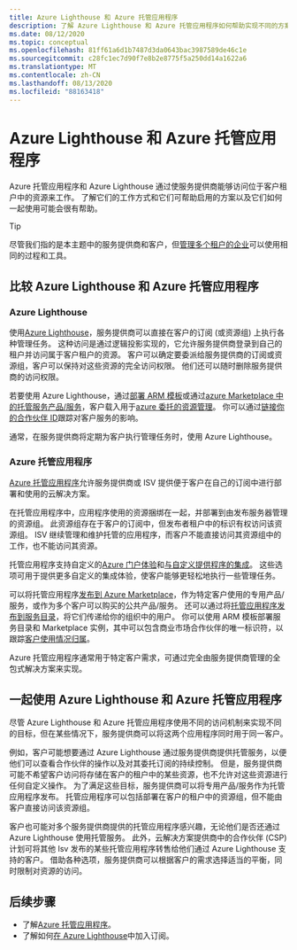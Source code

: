 ```yaml
---
title: Azure Lighthouse 和 Azure 托管应用程序
description: 了解 Azure Lighthouse 和 Azure 托管应用程序如何帮助实现不同的方案，以及如何将它们一起使用。
ms.date: 08/12/2020
ms.topic: conceptual
ms.openlocfilehash: 81ff61a6d1b7487d3da0643bac3987589de46c1e
ms.sourcegitcommit: c28fc1ec7d90f7e8b2e8775f5a250dd14a1622a6
ms.translationtype: MT
ms.contentlocale: zh-CN
ms.lasthandoff: 08/13/2020
ms.locfileid: "88163418"
---
```

# <a name="azure-lighthouse-and-azure-managed-applications"></a>Azure Lighthouse 和 Azure 托管应用程序

Azure 托管应用程序和 Azure Lighthouse 通过使服务提供商能够访问位于客户租户中的资源来工作。 了解它们的工作方式和它们可帮助启用的方案以及它们如何一起使用可能会很有帮助。

> [!TIP]
> 尽管我们指的是本主题中的服务提供商和客户，但[管理多个租户的企业](enterprise.md)可以使用相同的过程和工具。

## <a name="comparing-azure-lighthouse-and-azure-managed-applications"></a>比较 Azure Lighthouse 和 Azure 托管应用程序

### <a name="azure-lighthouse"></a>Azure Lighthouse

使用[Azure Lighthouse](../overview.md)，服务提供商可以直接在客户的订阅 (或资源组) 上执行各种管理任务。 这种访问是通过逻辑投影实现的，它允许服务提供商登录到自己的租户并访问属于客户租户的资源。 客户可以确定要委派给服务提供商的订阅或资源组，客户可以保持对这些资源的完全访问权限。 他们还可以随时删除服务提供商的访问权限。

若要使用 Azure Lighthouse，通过[部署 ARM 模板](../how-to/onboard-customer.md)或通过[azure Marketplace 中的托管服务产品/服务](managed-services-offers.md)，客户载入用于[azure 委托的资源管理](azure-delegated-resource-management.md)。 你可以通过[链接你的合作伙伴 ID](../../cost-management-billing/manage/link-partner-id.md)跟踪对客户服务的影响。

通常，在服务提供商将定期为客户执行管理任务时，使用 Azure Lighthouse。

### <a name="azure-managed-applications"></a>Azure 托管应用程序

[Azure 托管应用程序](../../azure-resource-manager/managed-applications/overview.md)允许服务提供商或 ISV 提供便于客户在自己的订阅中进行部署和使用的云解决方案。

在托管应用程序中，应用程序使用的资源捆绑在一起，并部署到由发布服务器管理的资源组。 此资源组存在于客户的订阅中，但发布者租户中的标识有权访问该资源组。 ISV 继续管理和维护托管的应用程序，而客户不能直接访问其资源组中的工作，也不能访问其资源。

托管应用程序支持自定义的[Azure 门户体验](../../azure-resource-manager/managed-applications/concepts-view-definition.md)和[与自定义提供程序的集成](../../azure-resource-manager/managed-applications/tutorial-create-managed-app-with-custom-provider.md)。 这些选项可用于提供更多自定义的集成体验，使客户能够更轻松地执行一些管理任务。

可以将托管应用程序[发布到 Azure Marketplace](../../azure-resource-manager/managed-applications/publish-marketplace-app.md)，作为特定客户使用的专用产品/服务，或作为多个客户可以购买的公共产品/服务。 还可以通过将[托管应用程序发布到服务目录](../../azure-resource-manager/managed-applications/publish-service-catalog-app.md)，将它们传递给你的组织中的用户。 你可以使用 ARM 模板部署服务目录和 Marketplace 实例，其中可以包含商业市场合作伙伴的唯一标识符，以跟踪[客户使用情况归属](../../marketplace/azure-partner-customer-usage-attribution.md)。

Azure 托管应用程序通常用于特定客户需求，可通过完全由服务提供商管理的全包式解决方案来实现。

## <a name="using-azure-lighthouse-and-azure-managed-applications-together"></a>一起使用 Azure Lighthouse 和 Azure 托管应用程序

尽管 Azure Lighthouse 和 Azure 托管应用程序使用不同的访问机制来实现不同的目标，但在某些情况下，服务提供商可以将这两个应用程序同时用于同一客户。

例如，客户可能想要通过 Azure Lighthouse 通过服务提供商提供托管服务，以便他们可以查看合作伙伴的操作以及对其委托订阅的持续控制。 但是，服务提供商可能不希望客户访问将存储在客户的租户中的某些资源，也不允许对这些资源进行任何自定义操作。 为了满足这些目标，服务提供商可以将专用产品/服务作为托管应用程序发布。 托管应用程序可以包括部署在客户的租户中的资源组，但不能由客户直接访问该资源组。

客户也可能对多个服务提供商提供的托管应用程序感兴趣，无论他们是否还通过 Azure Lighthouse 使用托管服务。 此外，云解决方案提供商中的合作伙伴 (CSP) 计划可将其他 Isv 发布的某些托管应用程序转售给他们通过 Azure Lighthouse 支持的客户。 借助各种选项，服务提供商可以根据客户的需求选择适当的平衡，同时限制对资源的访问。

## <a name="next-steps"></a>后续步骤

- 了解[Azure 托管应用程序](../../azure-resource-manager/managed-applications/overview.md)。
- 了解如何[在 Azure Lighthouse](../how-to/onboard-customer.md)中加入订阅。
